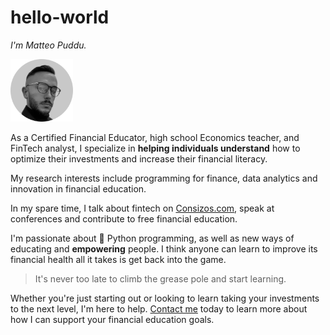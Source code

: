 # hello-world

*I'm Matteo Puddu.*

<img src="https://github.com/matteopuddu13/hello-world/blob/e97304453ba123e44112e4d7a8af9449b8bf83f8/matteo-puddu-financial-educator.png" alt="Matteo Puddu github financial educator avatar" width="100" height="100">


As a Certified Financial Educator, high school Economics teacher, and FinTech analyst, I specialize in **helping individuals understand** how to optimize their investments and increase their financial literacy. 

My research interests include programming for finance, data analytics and innovation in financial education. 

In my spare time, I talk about fintech on [Consizos.com](www.consizos.com), speak at conferences and contribute to free financial education. 

I'm passionate about :snake: Python programming, as well as new ways of educating and **empowering** people. I think anyone can learn to improve its financial health all it takes is get back into the game.

>It's never too late to climb the grease pole and start learning.

Whether you're just starting out or looking to learn taking your investments to the next level, I'm here to help. [Contact me](https://api.whatsapp.com/send?phone=393516666893&text=Hi%20Matteo%2C%20I%27m%20interested%20in%20learning%20more%20about%20your%20support%20as%20a%20financial%20educator.%20Can%20you%20provide%20me%20with%20some%20information%20about%20what%20you%20offer%20and%20how%20you%20can%20help%20me%20improve%20my%20financial%20knowledge%20and%20skills%3F) today to learn more about how I can support your financial education goals.

<!--- Rev 27.04.2023 version 1.2 MP-->
